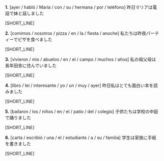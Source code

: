 **1.** [ayer / habló / María / con / su / hermana / por / teléfono]
昨日マリアは電話で妹と話しました

[SHORT_LINE]

**2.** [comimos / nosotros / pizza / en / la / fiesta / anoche]
私たちは昨夜パーティーでピザを食べました

[SHORT_LINE]

**3.** [vivieron / mis / abuelos / en / el / campo / muchos / años]
私の祖父母は長年田舎に住んでいました

[SHORT_LINE]

**4.** [libro / leí / interesante / yo / un / muy / ayer]
昨日私はとても面白い本を読みました

[SHORT_LINE]

**5.** [bailaron / los / niños / en / el / patio / del / colegio]
子供たちは学校の中庭で踊りました

[SHORT_LINE]

**6.** [carta / escribió / una / el / estudiante / a / su / familia]
学生は家族に手紙を書きました

[SHORT_LINE]
